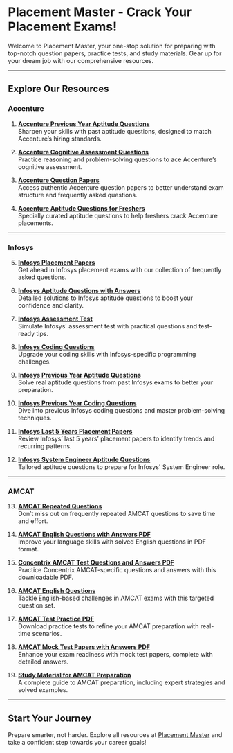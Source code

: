 # Placement Master - Crack Your Placement Exams!

Welcome to Placement Master, your one-stop solution for preparing with top-notch question papers, practice tests, and study materials. Gear up for your dream job with our comprehensive resources.

---

## Explore Our Resources

### Accenture
1. **[Accenture Previous Year Aptitude Questions](https://shop.placementmaster.in/question-paper/accenture-previous-year-aptitude-questions)**  
   Sharpen your skills with past aptitude questions, designed to match Accenture’s hiring standards.

2. **[Accenture Cognitive Assessment Questions](https://shop.placementmaster.in/question-paper/accenture-cognitive-assessment-questions)**  
   Practice reasoning and problem-solving questions to ace Accenture’s cognitive assessment.

3. **[Accenture Question Papers](https://shop.placementmaster.in/question-paper/accenture-question-papers)**  
   Access authentic Accenture question papers to better understand exam structure and frequently asked questions.

4. **[Accenture Aptitude Questions for Freshers](https://shop.placementmaster.in/question-paper/accenture-aptitude-questions-for-freshers)**  
   Specially curated aptitude questions to help freshers crack Accenture placements.

---

### Infosys
5. **[Infosys Placement Papers](https://shop.placementmaster.in/question-paper/infosys-placement-papers)**  
   Get ahead in Infosys placement exams with our collection of frequently asked questions.

6. **[Infosys Aptitude Questions with Answers](https://shop.placementmaster.in/question-paper/infosys-aptitude-questions-with-answers)**  
   Detailed solutions to Infosys aptitude questions to boost your confidence and clarity.

7. **[Infosys Assessment Test](https://shop.placementmaster.in/question-paper/infosys-assessment-test)**  
   Simulate Infosys' assessment test with practical questions and test-ready tips.

8. **[Infosys Coding Questions](https://shop.placementmaster.in/question-paper/infosys-coding-questions)**  
   Upgrade your coding skills with Infosys-specific programming challenges.

9. **[Infosys Previous Year Aptitude Questions](https://shop.placementmaster.in/question-paper/infosys-previous-year-aptitude-questions)**  
   Solve real aptitude questions from past Infosys exams to better your preparation.

10. **[Infosys Previous Year Coding Questions](https://shop.placementmaster.in/question-paper/infosys-previous-year-coding-questions)**  
    Dive into previous Infosys coding questions and master problem-solving techniques.

11. **[Infosys Last 5 Years Placement Papers](https://shop.placementmaster.in/question-paper/infosys-last-5-years-placement-papers)**  
    Review Infosys’ last 5 years’ placement papers to identify trends and recurring patterns.

12. **[Infosys System Engineer Aptitude Questions](https://shop.placementmaster.in/question-paper/infosys-system-engineer-aptitude-questions)**  
    Tailored aptitude questions to prepare for Infosys' System Engineer role.

---

### AMCAT
13. **[AMCAT Repeated Questions](https://shop.placementmaster.in/question-paper/amcat-repeated-questions)**  
    Don’t miss out on frequently repeated AMCAT questions to save time and effort.

14. **[AMCAT English Questions with Answers PDF](https://shop.placementmaster.in/question-paper/amcat-english-questions-with-answers-pdf)**  
    Improve your language skills with solved English questions in PDF format.

15. **[Concentrix AMCAT Test Questions and Answers PDF](https://shop.placementmaster.in/question-paper/concentrix-amcat-test-questions-and-answers-pdf)**  
    Practice Concentrix AMCAT-specific questions and answers with this downloadable PDF.

16. **[AMCAT English Questions](https://shop.placementmaster.in/question-paper/amcat-english-questions)**  
    Tackle English-based challenges in AMCAT exams with this targeted question set.

17. **[AMCAT Test Practice PDF](https://shop.placementmaster.in/question-paper/amcat-test-practice-pdf)**  
    Download practice tests to refine your AMCAT preparation with real-time scenarios.

18. **[AMCAT Mock Test Papers with Answers PDF](https://shop.placementmaster.in/question-paper/amcat-mock-test-papers-with-answers-pdf)**  
    Enhance your exam readiness with mock test papers, complete with detailed answers.

19. **[Study Material for AMCAT Preparation](https://shop.placementmaster.in/question-paper/study-material-for-amcat-preparation)**  
    A complete guide to AMCAT preparation, including expert strategies and solved examples.

---

## Start Your Journey

Prepare smarter, not harder. Explore all resources at [Placement Master](https://shop.placementmaster.in) and take a confident step towards your career goals!
